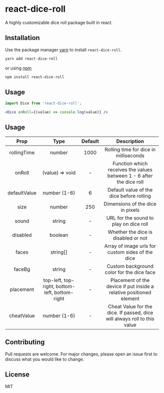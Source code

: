 # react-dice-roll

A highly customizable dice roll package built in react.

## Installation

Use the package manager [yarn](https://classic.yarnpkg.com/en/docs/install) to install `react-dice-roll`.

```bash
yarn add react-dice-roll
```

or using [npm](https://www.npmjs.com/get-npm)

```bash
npm install react-dice-roll
```


## Usage

```jsx
import Dice from 'react-dice-roll';
```

```jsx
<Dice onRoll={(value) => console.log(value)} />
```

## Usage

|     Prop     |       Type      | Default |             Description               |
| :----------: | :-------------: | :-----: | :-----------------------------------: |
| rollingTime  |     number      |   1000  | Rolling time for dice in milliseconds |
|    onRoll    | (value) => void |    -    | Function which receives the values between 1 - 6 after the dice roll |
| defaultValue |  number (1-6)   |    6    | Default value of the dice before rolling |
|     size     |     number      |   250   | Dimensions of the dice in pixels |
|    sound     |     string      |    -    | URL for the sound to play on dice roll |
|   disabled   |     boolean     |    -    | Whether the dice is disabled or not |
|    faces     |    string[]     |    -    | Array of image urls for custom sides of the dice |
|    faceBg    |     string      |    -    | Custom background color for the dice face |
|  placement   | top-left, top-right, bottom-left, bottom-right | - | Placement of the device if put inside a relative positioned element |
|  cheatValue  |  number (1-6)   |    -    | Cheat Value for the dice. If passed, dice will always roll to this value |


## Contributing

Pull requests are welcome. For major changes, please open an issue first to discuss what you would like to change.

## License

MIT